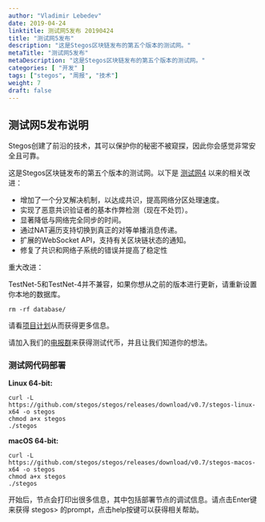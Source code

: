 ```yaml
---
author: "Vladimir Lebedev"
date: 2019-04-24
linktitle: 测试网5发布 20190424
title: "测试网5发布"
description: "这是Stegos区块链发布的第五个版本的测试网。"
metaTitle: "测试网5发布"
metaDescription: "这是Stegos区块链发布的第五个版本的测试网。"
categories: [ "开发" ]
tags: ["stegos", "周报", "技术"]
weight: 7
draft: false
---
```


## 测试网5发布说明

Stegos创建了前沿的技术，其可以保护你的秘密不被窥探，因此你会感觉非常安全且可靠。

这是Stegos区块链发布的第五个版本的测试网。以下是 [测试网4][1] 以来的相关改进：

- 增加了一个分叉解决机制，以达成共识，提高网络分区处理速度。
- 实现了恶意共识验证者的基本作弊检测（现在不处罚）。
- 显著降低与网络完全同步的时间。
- 通过NAT遍历支持切换到真正的对等单播消息传递。
- 扩展的WebSocket API，支持有关区块链状态的通知。
- 修复了共识和网络子系统的错误并提高了稳定性

重大改进：

TestNet-5和TestNet-4并不兼容，如果你想从之前的版本进行更新，请重新设置你本地的数据库。

```
rm -rf database/
```

请看[项目计划][2]从而获得更多信息。

请加入我们的[电报群][3]来获得测试代币，并且让我们知道你的想法。

### 测试网代码部署

**Linux 64-bit:**

```
curl -L https://github.com/stegos/stegos/releases/download/v0.7/stegos-linux-x64 -o stegos
chmod a+x stegos
./stegos
```

**macOS 64-bit:**
```
curl -L https://github.com/stegos/stegos/releases/download/v0.7/stegos-macos-x64 -o stegos
chmod a+x stegos
./stegos
```


开始后，节点会打印出很多信息，其中包括部署节点的调试信息。请点击Enter键来获得 stegos> 的prompt，点击help按键可以获得相关帮助。

[1]:https://github.com/stegos/stegos/releases/tag/v0.4
[2]:https://github.com/stegos/stegos/wiki/project-plan#sprint15
[3]:https://t.me/stegos4privacy
